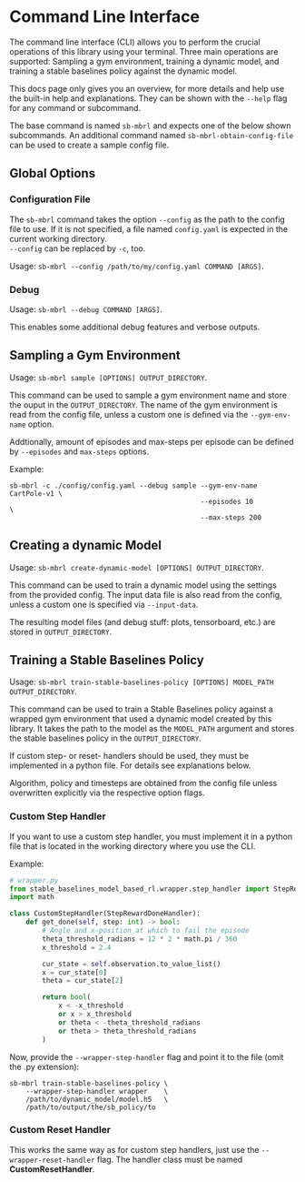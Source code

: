 # Command Line Interface
The command line interface (CLI) allows you to perform the crucial operations of this library using
your terminal. Three main operations are supported: Sampling a gym environment, training a dynamic
model, and training a stable baselines policy against the dynamic model.

This docs page only gives you an overview, for more details and help use the built-in help and
explanations. They can be shown with the `--help` flag for any command or subcommand.

The base command is named `sb-mbrl` and expects one of the below shown subcommands. An additional
command named `sb-mbrl-obtain-config-file` can be used to create a sample config file.


## Global Options
### Configuration File
The `sb-mbrl` command takes the option `--config` as the path to the config file to use. If it is
not specified, a file named `config.yaml` is expected in the current working directory.  
`--config` can be replaced by `-c`, too.

Usage: `sb-mbrl --config /path/to/my/config.yaml COMMAND [ARGS]`.

### Debug
Usage: `sb-mbrl --debug COMMAND [ARGS]`.

This enables some additional debug features and verbose outputs.


## Sampling a Gym Environment
Usage: `sb-mbrl sample [OPTIONS] OUTPUT_DIRECTORY`.

This command can be used to sample a gym environment name and store the ouput in the
`OUTPUT_DIRECTORY`. The name of the gym environment is read from the config file, unless a custom
one is defined via the `--gym-env-name` option.

Addtionally, amount of episodes and max-steps per episode can be defined by `--episodes` and
`max-steps` options.

Example:
```shell
sb-mbrl -c ./config/config.yaml --debug sample --gym-env-name CartPole-v1 \
                                               --episodes 10              \
                                               --max-steps 200
```


## Creating a dynamic Model
Usage: `sb-mbrl create-dynamic-model [OPTIONS] OUTPUT_DIRECTORY`.

This command can be used to train a dynamic model using the settings from the provided config. The
input data file is also read from the config, unless a custom one is specified via `--input-data`.

The resulting model files (and debug stuff: plots, tensorboard, etc.) are stored in
`OUTPUT_DIRECTORY`.



## Training a Stable Baselines Policy
Usage: `sb-mbrl train-stable-baselines-policy [OPTIONS] MODEL_PATH OUTPUT_DIRECTORY`.

This command can be used to train a Stable Baselines policy against a wrapped gym environment that
used a dynamic model created by this library. It takes the path to the model as the `MODEL_PATH`
argument and stores the stable baselines policy in the `OUTPUT_DIRECTORY`.

If custom step- or reset- handlers should be used, they must be implemented in a python file. For
details see explanations below.

Algorithm, policy and timesteps are obtained from the config file unless overwritten explicitly
via the respective option flags.


### Custom Step Handler
If you want to use a custom step handler, you must implement it in a python file that is
located in the working directory where you use the CLI.

Example:

```python
# wrapper.py
from stable_baselines_model_based_rl.wrapper.step_handler import StepRewardDoneHandler
import math

class CustomStepHandler(StepRewardDoneHandler):
    def get_done(self, step: int) -> bool:
        # Angle and x-position at which to fail the episode
        theta_threshold_radians = 12 * 2 * math.pi / 360
        x_threshold = 2.4

        cur_state = self.observation.to_value_list()
        x = cur_state[0]
        theta = cur_state[2]

        return bool(
            x < -x_threshold
            or x > x_threshold
            or theta < -theta_threshold_radians
            or theta > theta_threshold_radians
        )
```

Now, provide the `--wrapper-step-handler` flag and point it to the file (omit the .py extension):

```shell
sb-mbrl train-stable-baselines-policy \
    --wrapper-step-handler wrapper    \
    /path/to/dynamic_model/model.h5   \
    /path/to/output/the/sb_policy/to
```

### Custom Reset Handler
This works the same way as for custom step handlers, just use the `--wrapper-reset-handler` flag.
The handler class must be named **CustomResetHandler**.
